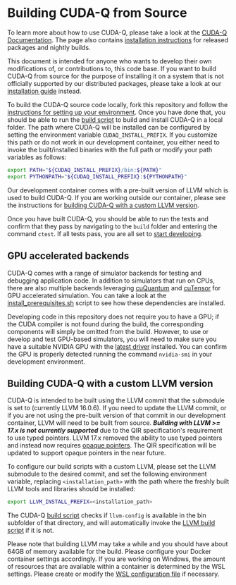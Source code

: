 # Building CUDA-Q from Source

To learn more about how to use CUDA-Q, please take a look at the [CUDA-Q
Documentation][cuda_quantum_docs]. The page also contains [installation
instructions][official_install] for released packages and nightly builds.

[cuda_quantum_docs]: https://nvidia.github.io/cuda-quantum/latest
[official_install]: https://nvidia.github.io/cuda-quantum/latest/using/quick_start.html#install-cuda-q
[data_center_install]:
    https://nvidia.github.io/cuda-quantum/latest/using/install/data_center_install.html

This document is intended for anyone who wants to develop their own
modifications of, or contributions to, this code base. If you want to build
CUDA-Q from source for the purpose of installing it on a system that is not
officially supported by our distributed packages, please take a look at our
[installation guide][data_center_install] instead.

To build the CUDA-Q source code locally, fork this repository and follow the
[instructions for setting up your environment](./Dev_Setup.md). Once you have
done that, you should be able to run the [build
script](./scripts/build_cudaq.sh) to build and install CUDA-Q in a local folder.
The path where CUDA-Q will be installed can be configured by setting the
environment variable `CUDAQ_INSTALL_PREFIX`. If you customize this path or do
not work in our development container, you either need to invoke the
built/installed binaries with the full path or modify your path variables as
follows:

```bash
export PATH="${CUDAQ_INSTALL_PREFIX}/bin:${PATH}"
export PYTHONPATH="${CUDAQ_INSTALL_PREFIX}:${PYTHONPATH}"
```

Our development container comes with a pre-built version of LLVM which is used
to build CUDA-Q. If you are working outside our container, please see the
instructions for [building CUDA-Q with a custom LLVM
version](#building-cuda-q-with-a-custom-llvm-version).

Once you have built CUDA-Q, you should be able to run the tests and confirm that
they pass by navigating to the `build` folder and entering the command `ctest`.
If all tests pass, you are all set to [start developing](./Developing.md).

## GPU accelerated backends

CUDA-Q comes with a range of simulator backends for testing and debugging
application code. In addition to simulators that run on CPUs, there are also
multiple backends leveraging [cuQuantum][cuquantum] and [cuTensor][cutensor] for
GPU accelerated simulation. You can take a look at the
[install_prerequisites.sh](scripts/install_prerequisites.sh) script to see how
these dependencies are installed.

Developing code in this repository does not require you to have a GPU; if the
CUDA compiler is not found during the build, the corresponding components will
simply be omitted from the build. However, to use or develop and test GPU-based
simulators, you will need to make sure you have a suitable NVIDIA GPU with the
[latest driver][nvidia_driver] installed. You can confirm the GPU is properly
detected running the command `nvidia-smi` in your development environment.

[cuquantum]: https://developer.nvidia.com/cuquantum-sdk
[cutensor]: https://developer.nvidia.com/cutensor
[nvidia_driver]: https://www.nvidia.com/download/index.aspx

## Building CUDA-Q with a custom LLVM version

CUDA-Q is intended to be built using the LLVM commit that the submodule is set
to (currently LLVM 16.0.6). If you need to update the LLVM commit, or if you are
not using the pre-built version of that commit in our development container,
LLVM will need to be built from source. ***Building with LLVM >= 17.x is not
currently supported*** due to the QIR specification's requirement to use typed
pointers. LLVM 17.x removed the ability to use typed pointers and instead now
requires [opaque
pointers](https://llvm.org/docs/OpaquePointers.html#version-support). The QIR
specification will be updated to support opaque pointers in the near future.

To configure our build scripts with a custom LLVM, please set the LLVM submodule
to the desired commit, and set the following environment variable, replacing
`<installation_path>` with the path where the freshly built LLVM tools and
libraries should be installed:

```bash
export LLVM_INSTALL_PREFIX=<installation_path>
```

The CUDA-Q [build script](./scripts/build_cudaq.sh) checks if `llvm-config` is
available in the bin subfolder of that directory, and will automatically invoke
the [LLVM build script](./scripts/build_llvm.sh) if it is not.

Please note that building LLVM may take a while and you should have about 64GB
of memory available for the build. Please configure your Docker container
settings accordingly. If you are working on Windows, the amount of resources
that are available within a container is determined by the WSL settings. Please
create or modify the [WSL configuration file][wsl_config] if necessary.

[wsl_config]: https://learn.microsoft.com/en-us/windows/wsl/wsl-config
